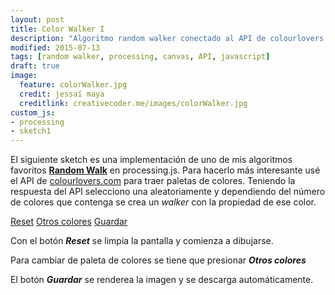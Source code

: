 ```yaml
---
layout: post
title: Color Walker I
description: "Algoritmo random walker conectado al API de colourlovers.com"
modified: 2015-07-13
tags: [random walker, processing, canvas, API, javascript]
draft: true
image:
  feature: colorWalker.jpg
  credit: jessaí maya
  creditlink: creativecoder.me/images/colorWalker.jpg
custom_js:
- processing
- sketch1
---
```


El siguiente sketch es una implementación de uno de mis algoritmos favoritos [**Random Walk**](https://en.wikipedia.org/wiki/Random_walk) en processing.js. Para hacerlo más interesante usé el API de [colourlovers.com](http://www.colourlovers.com/) para traer paletas de colores. Teniendo la respuesta del API selecciono una aleatoriamente y dependiendo del número de colores que contenga se crea un *walker* con la propiedad de ese color.



<div markdown="0" class="wrapper">
<canvas id="sketch1"></canvas>

<div markdown="0">
<a href="#" title="Agregar" id="btnReset" class="btn">Reset</a>
<a href="#" title="Agregar" id="newColor" class="btn">Otros colores</a>
<a href="#" title="Agregar" id="saveImage" class="btn">Guardar</a>
</div>
</div>

Con el botón **_Reset_** se limpia la pantalla y comienza a dibujarse.

Para cambiar de paleta de colores se tiene que presionar **_Otros colores_**

El botón **_Guardar_** se renderea la imagen y se descarga automáticamente.

